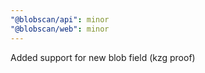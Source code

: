 ```yaml
---
"@blobscan/api": minor
"@blobscan/web": minor
---
```


Added support for new blob field (kzg proof)
